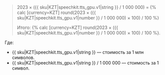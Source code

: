 > 2023 × ({{ sku|KZT|speechkit.tts_gpu.v1|string }} / 1 000 000) = {% calc [currency=KZT] round(2023 × ({{ sku|KZT|speechkit.tts_gpu.v1|number }} / 1 000 000) × 100) / 100 %}
>
> Итого: {% calc [currency=KZT] round(2023 × ({{ sku|KZT|speechkit.tts_gpu.v1|number }} / 1 000 000) × 100) / 100 %}.

Где:

* {{ sku|KZT|speechkit.tts_gpu.v1|string }} — стоимость за 1 млн символов.
* {{ sku|KZT|speechkit.tts_gpu.v1|string }} / 1 000 000 — стоимость за 1 символ.
